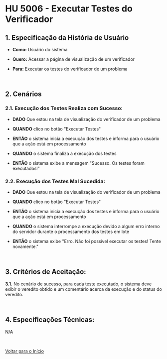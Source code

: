 # HU 5006 - Executar Testes do Verificador <a name="inicio"></a>

## 1. Especificação da História de Usuário

-   **Como:** Usuário do sistema

-   **Quero:** Acessar a página de visualização de um verificador

-   **Para:** Executar os testes do verificador de um problema

<br>

## 2. Cenários

### 2.1. Execução dos Testes Realiza com Sucesso:

-   **DADO** Que estou na tela de visualização do verificador de um problema

-   **QUANDO** clico no botão "Executar Testes"

-   **ENTÃO** o sistema inicia a execução dos testes e informa para o usuário que a ação está em processamento

-   **QUANDO** o sistema finaliza a execução dos testes

-   **ENTÃO** o sistema exibe a mensagem "Sucesso. Os testes foram executados!"

### 2.2. Execução dos Testes Mal Sucedida:

-   **DADO** Que estou na tela de visualização do verificador de um problema

-   **QUANDO** clico no botão "Executar Testes"

-   **ENTÃO** o sistema inicia a execução dos testes e informa para o usuário que a ação está em processamento

-   **QUANDO** o sistema interrompe a execução devido a algum erro interno do servidor durante o processamento dos testes em lote

-   **ENTÃO** o sistema exibe "Erro. Não foi possível executar os testes! Tente novamente."

<br>

## 3. Critérios de Aceitação:

**3.1.** No cenário de sucesso, para cada teste executado, o sistema deve exibir o veredíto obtido e um comentário acerca da execução e do status do veredíto.

<br>

## 4. Especificações Técnicas:

N/A

<br>

[Voltar para o Início](#inicio)
